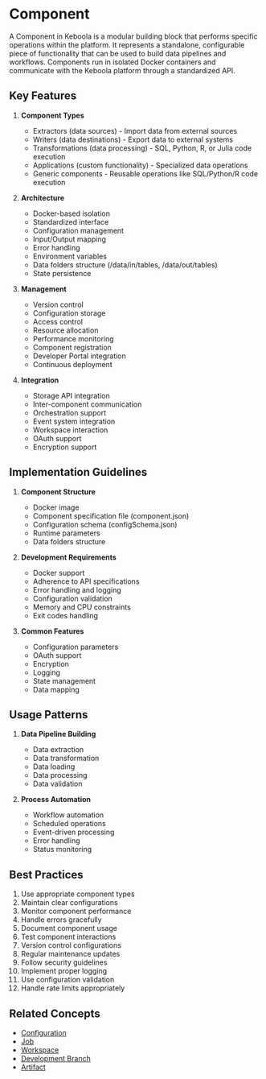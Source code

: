 # Component

A Component in Keboola is a modular building block that performs specific operations within the platform. It represents a standalone, configurable piece of functionality that can be used to build data pipelines and workflows. Components run in isolated Docker containers and communicate with the Keboola platform through a standardized API.

## Key Features

1. **Component Types**
   - Extractors (data sources) - Import data from external sources
   - Writers (data destinations) - Export data to external systems
   - Transformations (data processing) - SQL, Python, R, or Julia code execution
   - Applications (custom functionality) - Specialized data operations
   - Generic components - Reusable operations like SQL/Python/R code execution

2. **Architecture**
   - Docker-based isolation
   - Standardized interface
   - Configuration management
   - Input/Output mapping
   - Error handling
   - Environment variables
   - Data folders structure (/data/in/tables, /data/out/tables)
   - State persistence

3. **Management**
   - Version control
   - Configuration storage
   - Access control
   - Resource allocation
   - Performance monitoring
   - Component registration
   - Developer Portal integration
   - Continuous deployment

4. **Integration**
   - Storage API integration
   - Inter-component communication
   - Orchestration support
   - Event system integration
   - Workspace interaction
   - OAuth support
   - Encryption support

## Implementation Guidelines

1. **Component Structure**
   - Docker image
   - Component specification file (component.json)
   - Configuration schema (configSchema.json)
   - Runtime parameters
   - Data folders structure

2. **Development Requirements**
   - Docker support
   - Adherence to API specifications
   - Error handling and logging
   - Configuration validation
   - Memory and CPU constraints
   - Exit codes handling

3. **Common Features**
   - Configuration parameters
   - OAuth support
   - Encryption
   - Logging
   - State management
   - Data mapping

## Usage Patterns

1. **Data Pipeline Building**
   - Data extraction
   - Data transformation
   - Data loading
   - Data processing
   - Data validation

2. **Process Automation**
   - Workflow automation
   - Scheduled operations
   - Event-driven processing
   - Error handling
   - Status monitoring

## Best Practices

1. Use appropriate component types
2. Maintain clear configurations
3. Monitor component performance
4. Handle errors gracefully
5. Document component usage
6. Test component interactions
7. Version control configurations
8. Regular maintenance updates
9. Follow security guidelines
10. Implement proper logging
11. Use configuration validation
12. Handle rate limits appropriately

## Related Concepts
- [Configuration](./configuration.md)
- [Job](./job.md)
- [Workspace](./workspace.md)
- [Development Branch](./development-branch.md)
- [Artifact](./artifact.md) 